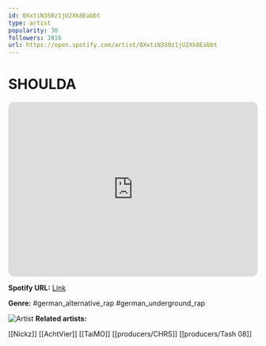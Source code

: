 ```yaml
---
id: 0XxtiN3S0z1jU2Xk8Eabbt
type: artist
popularity: 30
followers: 3816
url: https://open.spotify.com/artist/0XxtiN3S0z1jU2Xk8Eabbt
---
```

# SHOULDA

<iframe style="border-radius:12px" src="https://open.spotify.com/embed/artist/0XxtiN3S0z1jU2Xk8Eabbt" width="100%" height="352" frameBorder="0" allowfullscreen="" allow="autoplay; clipboard-write; encrypted-media; fullscreen; picture-in-picture" loading="lazy"></iframe>

**Spotify URL:** [Link](https://open.spotify.com/artist/0XxtiN3S0z1jU2Xk8Eabbt)

**Genre:**  #german_alternative_rap #german_underground_rap

![Artist](https://i.scdn.co/image/ab6761610000e5eb7871058f818d356d5b54bb0d)
**Related artists:**

[[Nickz]]
[[AchtVier]]
[[TaiMO]]
[[producers/CHRS]]
[[producers/Tash 08]]
